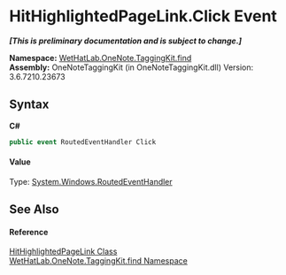 # HitHighlightedPageLink.Click Event
 _**\[This is preliminary documentation and is subject to change.\]**_

**Namespace:**&nbsp;<a href="0e3a8efd-07d2-1709-b1cd-709153222081.md">WetHatLab.OneNote.TaggingKit.find</a><br />**Assembly:**&nbsp;OneNoteTaggingKit (in OneNoteTaggingKit.dll) Version: 3.6.7210.23673

## Syntax

**C#**<br />
``` C#
public event RoutedEventHandler Click
```


#### Value
Type: <a href="http://msdn2.microsoft.com/en-us/library/ms589745" target="_blank">System.Windows.RoutedEventHandler</a>

## See Also


#### Reference
<a href="966dba74-7e30-e7ae-0c01-027505f35810.md">HitHighlightedPageLink Class</a><br /><a href="0e3a8efd-07d2-1709-b1cd-709153222081.md">WetHatLab.OneNote.TaggingKit.find Namespace</a><br />